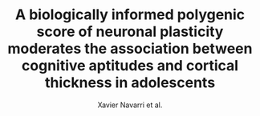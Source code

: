 ---
cat: gaia
subcat: platform
bestof: false
author: Xavier Navarri et al.
title: A biologically informed polygenic score of neuronal plasticity moderates the association between cognitive aptitudes and cortical thickness in adolescents
journal: Developmental Cognitive Neuroscience
year: 2023
type: article
url: https -//www.sciencedirect.com/science/article/pii/S1878929323000373
doi: 10.1016/j.dcn.2023.101232
---